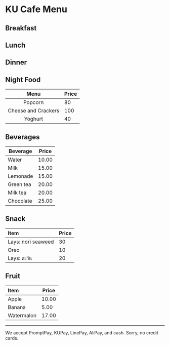 # KU Cafe Menu


## Breakfast




## Lunch 
    

## Dinner


## Night Food
| Menu| Price |
|  :---:         |   :---    | 
| Popcorn | 80 | 
| Cheese and Crackers | 100 |
| Yoghurt | 40 |

## Beverages
| Beverage | Price | 
| --- | --- |
| Water | 10.00 |
| Milk | 15.00 |
| Lemonade | 15.00 |
| Green tea | 20.00 |
| Milk tea | 20.00 |
| Chocolate | 25.00 |

## Snack
|Item|Price|
|:---|---|
|Lays: nori seaweed|30|
|Oreo| 10|
|Lays: ตะวัน| 20|


## Fruit

| Item                | Price |
|:-------------------------|----------|
| Apple               | 10.00    |
| Banana             | 5.00       |
| Watermalon              | 17.00       |


---

We accept PromptPay, KUPay, LinePay, AliPay, and cash. Sorry, no credit cards.
